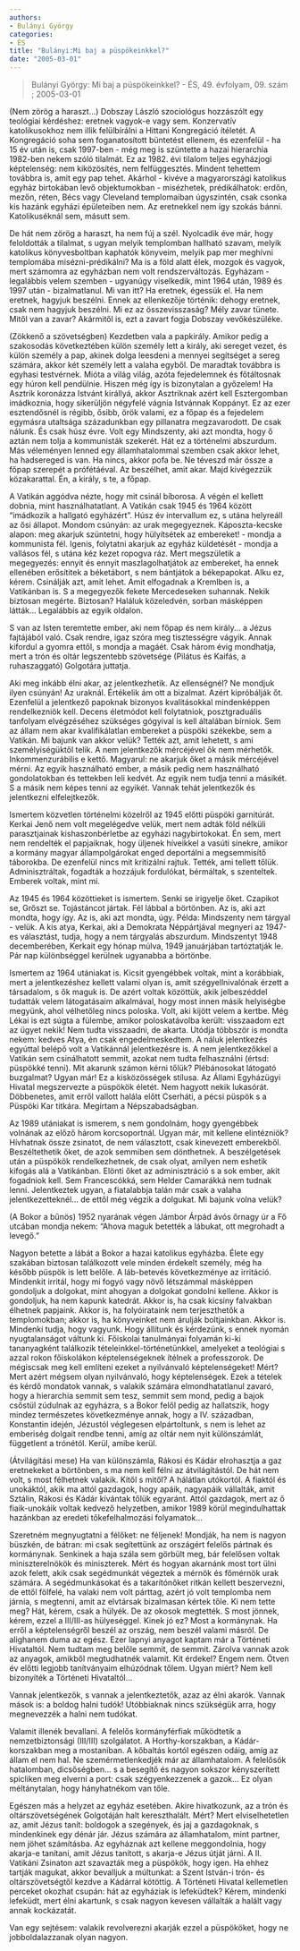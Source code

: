 ```yaml
---
authors: 
- Bulányi György
categories: 
- ÉS
title: "Bulányi:Mi baj a püspökeinkkel?"
date: "2005-03-01"
---
```

> Bulányi György: Mi baj a püspökeinkkel? - ÉS, 49. évfolyam, 09. szám ; 2005-03-01

(Nem zörög a haraszt...) Dobszay László szociológus hozzászólt egy teológiai kérdéshez: eretnek vagyok-e vagy sem. Konzervatív katolikusokhoz nem illik felülbírálni a Hittani Kongregáció ítéletét. A Kongregáció soha sem foganatosított büntetést ellenem, és ezenfelül - ha 15 év után is, csak 1997-ben - még meg is szüntette a hazai hierarchia 1982-ben nekem szóló tilalmát. Ez az 1982. évi tilalom teljes egyházjogi képtelenség: nem kiközösítés, nem felfüggesztés. Mindent tehettem továbbra is, amit egy pap tehet. Akárhol - kivéve a magyarországi katolikus egyház birtokában levő objektumokban - misézhetek, prédikálhatok: erdőn, mezőn, réten, Bécs vagy Cleveland templomaiban úgyszintén, csak csonka kis hazánk egyházi épületeiben nem. Az eretnekkel nem így szokás bánni. Katolikuséknál sem, másutt sem.

De hát nem zörög a haraszt, ha nem fúj a szél. Nyolcadik éve már, hogy feloldották a tilalmat, s ugyan melyik templomban hallható szavam, melyik katolikus könyvesboltban kaphatók könyveim, melyik pap mer meghívni templomába misézni-prédikálni? Ma is a föld alatt élek, mozgok és vagyok, mert számomra az egyházban nem volt rendszerváltozás. Egyházam - legalábbis velem szemben - ugyanúgy viselkedik, mint 1964 után, 1989 és 1997 után - bizalmatlanul. Mi van itt? Ha eretnek, égessük el. Ha nem eretnek, hagyjuk beszélni. Ennek az ellenkezője történik: dehogy eretnek, csak nem hagyjuk beszélni. Mi ez az összevisszaság? Mély zavar tünete. Mitől van a zavar? Akármitől is, ezt a zavart fogja Dobszay vevőkészüléke.

(Zökkenő a szövetségben) Kezdetben vala a papkirály. Amikor pedig a szakosodás következtében külön személy lett a király, aki sereget vezet, és külön személy a pap, akinek dolga leesdeni a mennyei segítséget a sereg számára, akkor két személy lett a valaha egyből. De maradtak továbbra is egyhasi testvérnek. Mióta a világ világ, azóta fejedelemnek és főtáltosnak egy húron kell pendülnie. Hiszen még így is bizonytalan a győzelem! Ha Asztrik koronázza Istvánt királlyá, akkor Asztriknak azért kell Esztergomban imádkoznia, hogy sikerüljön négyfelé vágnia Istvánnak Koppányt. Ez az ezer esztendősnél is régibb, ősibb, örök valami, ez a főpap és a fejedelem egymásra utaltsága századunkban egy pillanatra megzavarodott. De csak nálunk. És csak húsz évre. Volt egy Mindszenty, aki azt mondta, hogy ő aztán nem tolja a kommunisták szekerét. Hát ez a történelmi abszurdum. Más véleményen lenned egy államhatalommal szemben csak akkor lehet, ha hadsereged is van. Ha nincs, akkor pofa be. Ne téveszd már össze a főpap szerepét a prófétáéval. Az beszélhet, amit akar. Majd kivégezzük közakarattal. Én, a király, s te, a főpap.

A Vatikán aggódva nézte, hogy mit csinál bíborosa. A végén el kellett dobnia, mint használhatatlant. A Vatikán csak 1945 és 1964 között “imádkozik a hallgató egyházért”. Húsz év intervallum ez, s utána helyreáll az ősi állapot. Mondom csúnyán: az urak megegyeznek. Káposzta-kecske alapon: meg akarjuk szüntetni, hogy hülyítsétek az embereket! - mondja a kommunista fél. Igenis, folytatni akarjuk az egyház küldetését - mondja a vallásos fél, s utána kéz kezet ropogva ráz. Mert megszületik a megegyezés: ennyit és ennyit maszlagolhatjátok az embereket, ha ennek ellenében erősítitek a béketábort, s nem bántjátok a békepapokat. Alku ez, kérem. Csinálják azt, amit lehet. Amit elfogadnak a Kremlben is, a Vatikánban is. S a megegyezők fekete Mercedeseken suhannak. Nekik biztosan megérte. Biztosan? Haláluk közeledvén, sorban másképpen látták... Legalábbis az egyik oldalon.

S van az Isten teremtette ember, aki nem főpap és nem király... a Jézus fajtájából való. Csak rendre, igaz szóra meg tisztességre vágyik. Annak kifordul a gyomra ettől, s mondja a magáét. Csak három évig mondhatja, mert a trón és oltár legszentebb szövetsége (Pilátus és Kaifás, a ruhaszaggató) Golgotára juttatja.

Aki meg inkább élni akar, az jelentkezhetik. Az ellenségnél? Ne mondjuk ilyen csúnyán! Az uraknál. Értékelik ám ott a bizalmat. Azért kipróbálják őt. Ezenfelül a jelentkező papoknak bizonyos kvalitásokkal mindenképpen rendelkezniök kell. Decens életmódot kell folytatniok, posztgraduális tanfolyam elvégzéséhez szükséges gógyival is kell általában bírniok. Sem az állam nem akar kvalifikálatlan embereket a püspöki székekbe, sem a Vatikán. Mi bajunk van akkor velük? Tették azt, amit lehetett, s ami személyiségüktől telik. A nem jelentkezők mércéjével ők nem mérhetők. Inkommenzurábilis e kettő. Magyarul: ne akarjuk őket a másik mércéjével mérni. Az egyik használható ember, a másik pedig nem használható gondolatokban és tettekben leli kedvét. Az egyik nem tudja tenni a másikét. S a másik nem képes tenni az egyikét. Vannak tehát jelentkezők és jelentkezni elfelejtkezők.

Ismertem közvetlen történelmi közelről az 1945 előtti püspöki garnitúrát. Kerkai Jenő nem volt megelégedve velük, mert nem adták föld nélküli parasztjainak kishaszonbérletbe az egyházi nagybirtokokat. Én sem, mert nem rendelték el papjaiknak, hogy üljenek híveikkel a vasúti sínekre, amikor a kormány magyar állampolgárokat enged deportálni a megsemmisítő táborokba. De ezenfelül nincs mit kritizálni rajtuk. Tették, ami tellett tőlük. Adminisztráltak, fogadták a hozzájuk fordulókat, bérmáltak, s szenteltek. Emberek voltak, mint mi.

Az 1945 és 1964 közöttieket is ismertem. Senki se irigyelje őket. Czapikot se, Grőszt se. Tojástáncot jártak. Fél lábbal a börtönben. Az is, aki azt mondta, hogy így. Az is, aki azt mondta, úgy. Példa: Mindszenty nem tárgyal - velük. A kis atya, Kerkai, aki a Demokrata Néppártjával megnyeri az 1947-es választást, tudja, hogy a nem tárgyalás abszurdum. Mindszentyt 1948 decemberében, Kerkait egy hónap múlva, 1949 januárjában tartóztatják le. Pár nap különbséggel kerülnek ugyanabba a börtönbe.

Ismertem az 1964 utániakat is. Kicsit gyengébbek voltak, mint a korábbiak, mert a jelentkezéshez kellett valami olyan is, amit szégyellnivalónak érzett a társadalom, s ők maguk is. De azért voltak közöttük, akik jelbeszéddel tudatták velem látogatásaim alkalmával, hogy most innen másik helyiségbe megyünk, ahol vélhetőleg nincs poloska. Volt, aki kijött velem a kertbe. Még Lékai is ezt súgta a fülembe, amikor poloskatávolba került: visszaadom ezt az ügyet nekik! Nem tudta visszaadni, de akarta. Utódja többször is mondta nekem: kedves Atya, én csak engedelmeskedtem. A náluk jelentkezés egyúttal belépő volt a Vatikánnál jelentkezésre is. A nem jelentkezőkkel a Vatikán sem csinálhatott semmit, azokat nem tudta felhasználni (értsd: püspökké tenni). Mit akarunk számon kérni tőlük? Plébánosokat látogató buzgalmat? Ugyan már! Ez a kisközösségek stílusa. Az Állami Egyházügyi Hivatal megszervezte a püspökök életét. Nem hagyott nekik lukasórát. Döbbenetes, amit erről vallott halála előtt Cserháti, a pécsi püspök s a Püspöki Kar titkára. Megírtam a Népszabadságban.

Az 1989 utániakat is ismerem, s nem gondolnám, hogy gyengébbek volnának az előző három korcsoportnál. Ugyan már, mit kellene elintézniök? Hívhatnak össze zsinatot, de nem választott, csak kinevezett emberekből. Beszéltethetik őket, de azok semmiben sem dönthetnek. A beszélgetések után a püspökök rendelkezhetnek, de csak olyat, amilyen nem eshetik kifogás alá a Vatikánban. Elönti őket az adminisztráció s a sok ember, akit fogadniok kell. Sem Francescókká, sem Helder Camarákká nem tudnak lenni. Jelentkeztek ugyan, a fiatalabbja talán már csak a valaha jelentkezetteknél... de ettől még végzik a dolgukat. Mi bajunk volna velük?

(A Bokor a bűnös) 1952 nyarának végen Jámbor Árpád ávós őrnagy úr a Fő utcában mondja nekem: “Ahova maguk betették a lábukat, ott megrohadt a levegő.”

Nagyon betette a lábát a Bokor a hazai katolikus egyházba. Élete egy szakában biztosan találkozott vele minden érdekelt személy, még ha később püspök is lett belőle. A láb-betevés következménye az irritáció. Mindenkit irritál, hogy mi fogyó vagy növő létszámmal másképpen gondoljuk a dolgokat, mint ahogyan a dolgokat gondolni kellene. Akkor is gondoljuk, ha nem kapunk katedrát. Akkor is, ha csak kicsiny falvakban élhetnek papjaink. Akkor is, ha folyóirataink nem terjeszthetők a templomokban; akkor is, ha könyveinket nem árulják boltjainkban. Akkor is. Mindenki tudja, hogy vagyunk. Hogy állítunk és kérdezünk, s ennek nyomán nyugtalanságot váltunk ki. Főiskolai tanulmányai folyamán ki-ki tananyagként találkozik tételeinkkel-történetünkkel, amelyeket a teológiai s azzal rokon főiskolákon képtelenségeknek ítélnek a professzorok. De mégiscsak meg kell említeni ezeket a nyilvánvaló képtelenségeket! Mért? Mert azért mégsem olyan nyilvánvaló, hogy képtelenségek. Ezek a tételek és kérdő mondatok vannak, s valakik számára elmondhatatlanul zavaró, hogy a hierarchia semmit sem tesz, semmit sem mond, pedig a bajok csőstül zúdulnak az egyházra, s a Bokor felől pedig az hallatszik, hogy mindez természetes következménye annak, hogy a IV. században, Konstantin idején, Jézustól véglegesen elpártoltunk, s nem is lehet az emberiség dolgait rendbe tenni, amíg az oltár nem nyit különszámlát, függetlent a trónétól. Kerül, amibe kerül.

(Átvilágítási mese) Ha van különszámla, Rákosi és Kádár elrohasztja a gaz eretnekeket a börtönben, s ma nem kell félni az átvilágítástól. De hát nem volt, s most félhetnek valakik. Kitől s mitől? A hálátlan utókortól. A fiaktól és unokáktól, akik ma attól gazdagok, hogy apáik, nagyapáik vállalták, amit Sztálin, Rákosi és Kádár kívántak tőlük egyaránt. Attól gazdagok, mert az ő fiaik-unokáik voltak kedvező helyzetben, amikor 1989 körül megindulhattak hazánkban az eredeti tőkefelhalmozási folyamatok...

Szeretném megnyugtatni a félőket: ne féljenek! Mondják, ha nem is nagyon büszkén, de bátran: mi csak segítettünk az országért felelős pártnak és kormánynak. Senkinek a haja szála sem görbült meg, bár felelősen voltak miniszterelnökök és miniszterek. Mért és hogyan akarnánk most tort ülni azok felett, akik csak segédmunkát végeztek a mérnök és főmérnök urak számára. A segédmunkásokat és a takarítónőket ritkán kellett beszervezni, de ettől fölfelé, ha valaki nem volt párttag, azért jó volt templomba nem járnia, s megtenni, amit az elvtársak bizalmasan kértek tőle. Ki nem tette meg? Hát, kérem, csak a hülyék. De az okosok megtették. S most jönnek, kérem, ezzel a III/III-as hülyeséggel. Kinek jó ez? Most a kormánynak. Ha erről a képtelenségről beszél az ország, nem beszél valami másról. De alighanem duma az egész. Ezer lapnyi anyagot kaptam már a Történeti Hivataltól. Nem tudtam meg belőle semmit, de semmit. Zárolva vannak azok az anyagok, amikből megtudhatnék valamit. Kit érdekel? Engem nem. Ötven év előtti legjobb tanítványaim elhúzódnak tőlem. Ugyan miért? Nem kell bizonyíték a Történeti Hivataltól...

Vannak jelentkezők, s vannak a jelentkeztetők, azaz az élni akarók. Vannak mások is: a boldog halni tudók! Utóbbiaknak nincs szükségük arra, hogy megnevezzék a halni nem tudókat.

Valamit illenék bevallani. A felelős kormányférfiak működtetik a nemzetbiztonsági (III/III) szolgálatot. A Horthy-korszakban, a Kádár-korszakban meg a mostaniban. A kőbaltás kortól egészen odáig, amíg az állam el nem hal. Ne szemérmetlenkedjék már az államhatalom. A felelősök hatalomban, dicsőségben... s a besegítő és nagyon sokszor kényszerített spicliken meg elverni a port: csak szégyenkezzenek a gazok... Ez olyan méltánytalan, hogy hányhatnékom van tőle.

Egészen más a helyzet az egyház esetében. Akire hivatkozunk, az a trón és oltárszövetségének Golgotáján halt kereszthalált. Mért? Mert elviselhetetlen az, amit Jézus tanít: boldogok a szegények, és jaj a gazdagoknak, s mindenkinek egy dénár jár. Jézus számára az államhatalom, mint partner, nem jöhet számításba. Az egyháznak azt kellene meggondolnia, hogy akarja-e tanítani, amit Jézus tanított, s akarja-e Jézus útját járni. A II. Vatikáni Zsinaton azt szavazták meg a püspökök, hogy igen. Ha ehhez tartják magukat, akkor bevalljuk a múltunkat: a Szent István-i trón- és oltárszövetségtől kezdve a Kádárral kötöttig. A Történeti Hivatal kellemetlen perceket okozhat csupán: hát az egyháziak is lefeküdtek? Kérem, mindenki lefeküdt, mert élni akartunk, s csak nagyon kevesen vállalták a halált vagy annak kockázatát.

Van egy sejtésem: valakik revolverezni akarják ezzel a püspököket, hogy ne jobboldalazzanak olyan nagyon.
